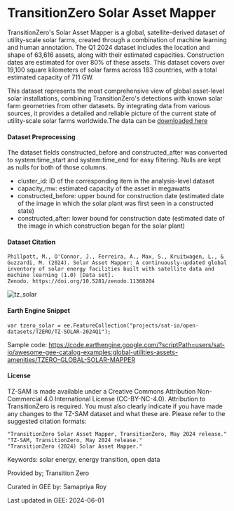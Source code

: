# TransitionZero Solar Asset Mapper

TransitionZero's Solar Asset Mapper is a global, satellite-derived dataset of utility-scale solar farms, created through a combination of machine
learning and human annotation. The Q1 2024 dataset includes the location and shape of 63,616 assets, along with their estimated capacities.
Construction dates are estimated for over 80% of these assets. This dataset covers over 19,100 square kilometers of solar farms across 183
countries, with a total estimated capacity of 711 GW.

This dataset represents the most comprehensive view of global asset-level solar installations, combining TransitionZero's detections with known solar farm geometries from other datasets. By integrating data from various sources, it provides a detailed and reliable picture of the current state of utility-scale solar farms worldwide.The data can be [downloaded here](https://zenodo.org/records/11368204)

#### Dataset Preprocessing
The dataset fields constructed_before and constructed_after was converted to system:time_start and system:time_end for easy filtering. Nulls are kept as nulls for both of those columns.

* cluster_id: ID of the corresponding item in the analysis-level dataset
* capacity_mw: estimated capacity of the asset in megawatts
* constructed_before: upper bound for construction date (estimated date of the image in which the solar plant was first seen in a constructed state)
* constructed_after: lower bound for construction date (estimated date of the image in which construction began for the solar plant)

#### Dataset Citation

```
Phillpott, M., O'Connor, J., Ferreira, A., Max, S., Kruitwagen, L., & Guzzardi, M. (2024). Solar Asset Mapper: A continuously-updated global
inventory of solar energy facilities built with satellite data and machine learning (1.0) [Data set].
Zenodo. https://doi.org/10.5281/zenodo.11368204
```

![tz_solar](https://github.com/samapriya/awesome-gee-community-datasets/assets/6677629/4075631c-9068-4d4c-bc8b-a288083d4d01)

#### Earth Engine Snippet

```
var tzero_solar = ee.FeatureCollection("projects/sat-io/open-datasets/TZERO/TZ-SOLAR-2024Q1");
```

Sample code: https://code.earthengine.google.com/?scriptPath=users/sat-io/awesome-gee-catalog-examples:global-utilities-assets-amenities/TZERO-GLOBAL-SOLAR-MAPPER

#### License
TZ-SAM is made available under a Creative Commons Attribution Non-Commercial 4.0 International License (CC-BY-NC-4.0). Attribution to TransitionZero is required. You must also clearly indicate if you have made any changes to the TZ-SAM dataset and what these are. Please refer to the suggested citation formats:

```
"TransitionZero Solar Asset Mapper, TransitionZero, May 2024 release."
"TZ-SAM, TransitionZero, May 2024 release."
"TransitionZero (2024) Solar Asset Mapper."
```

Keywords: solar energy, energy transition, open data

Provided by; Transition Zero

Curated in GEE by: Samapriya Roy

Last updated in GEE: 2024-06-01

